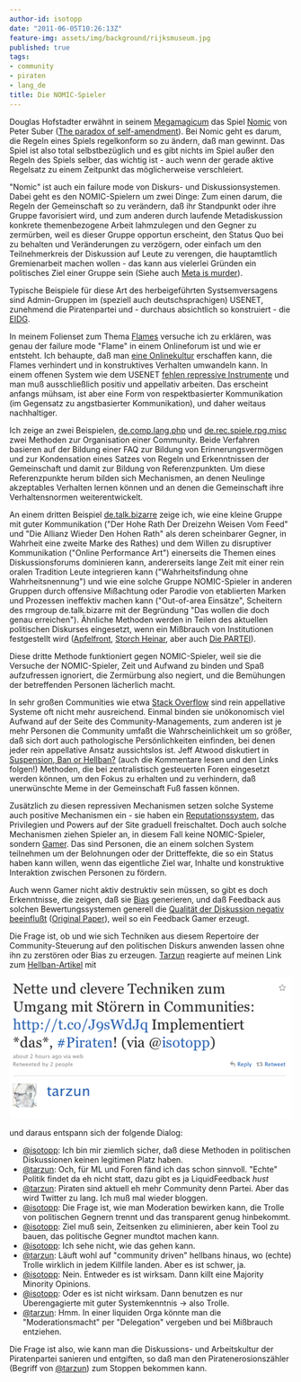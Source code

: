 ```yaml
---
author-id: isotopp
date: "2011-06-05T10:26:13Z"
feature-img: assets/img/background/rijksmuseum.jpg
published: true
tags:
- community
- piraten
- lang_de
title: Die NOMIC-Spieler
---
```

Douglas Hofstadter erwähnt in seinem
[Megamagicum](http://www.amazon.de/Metamagicum-Fragen-Essenz-Geist-Struktur/dp/360895774X)
das Spiel [Nomic](http://en.wikipedia.org/wiki/Nomic) von Peter Suber 
([The paradox of self-amendment](http://www.earlham.edu/~peters/writing/psa/)).
Bei Nomic geht es darum, die Regeln eines Spiels regelkonform so zu ändern,
daß man gewinnt. Das Spiel ist also total selbstbezüglich und es gibt nichts
im Spiel außer den Regeln des Spiels selber, das wichtig ist - auch wenn der
gerade aktive Regelsatz zu einem Zeitpunkt das möglicherweise verschleiert.

"Nomic" ist auch ein failure mode von Diskurs- und Diskussionsystemen. Dabei
geht es den NOMIC-Spielern um zwei Dinge: Zum einen darum, die Regeln der
Gemeinschaft so zu verändern, daß ihr Standpunkt oder ihre Gruppe
favorisiert wird, und zum anderen durch laufende Metadiskussion konkrete
themenbezogene Arbeit lahmzulegen und den Gegner zu zermürben, weil es
dieser Gruppe opportun erscheint, den Status Quo bei zu behalten und
Veränderungen zu verzögern, oder einfach um den Teilnehmerkreis der
Diskussion auf Leute zu verengen, die hauptamtlich Gremienarbeit machen
wollen - das kann aus vielerlei Gründen ein politisches Ziel einer Gruppe
sein (Siehe auch 
[Meta is murder](http://www.codinghorror.com/blog/2009/07/meta-is-murder.html)).

Typische Beispiele für diese Art des herbeigeführten Systsemversagens sind
Admin-Gruppen im (speziell auch deutschsprachigen) USENET, zunehmend die
Piratenpartei und - durchaus absichtlich so konstruiert  - die
[EIDG](http://de.wikipedia.org/wiki/Enquete-Kommission_Internet_und_digitale_Gesellschaft).

In meinem Folienset zum Thema
[Flames](http://kris.koehntopp.de/artikel/flames/img0.html) versuche ich zu
erklären, was genau der failure mode "Flame" in einem Onlineforum ist und
wie er entsteht. Ich behaupte, daß man 
[eine Onlinekultur](http://kris.koehntopp.de/artikel/flames/img7.html) erschaffen
kann, die Flames verhindert und in konstruktives Verhalten umwandeln kann.
In einem offenen System wie dem USENET 
[fehlen repressive Instrumente](http://kris.koehntopp.de/artikel/flames/img9.html) und man muß
ausschließlich positiv und appellativ arbeiten. Das erscheint anfangs
mühsam, ist aber eine Form von respektbasierter Kommunikation (im Gegensatz
zu angstbasierter Kommunikation), und daher weitaus nachhaltiger.

Ich zeige an zwei Beispielen,
[de.comp.lang.php](http://kris.koehntopp.de/artikel/flames/img14.html) und
[de.rec.spiele.rpg.misc](http://kris.koehntopp.de/artikel/flames/img19.html)
zwei Methoden zur Organisation einer Community. Beide Verfahren basieren auf
der Bildung einer FAQ zur Bildung von Erinnerungsvermögen und zur
Kondensation eines Satzes von Regeln und Erkenntnissen der Gemeinschaft und
damit zur Bildung von Referenzpunkten. Um diese Referenzpunkte herum bilden
sich Mechanismen, an denen Neulinge akzeptables Verhalten lernen können und
an denen die Gemeinschaft ihre Verhaltensnormen weiterentwickelt.

An einem dritten Beispiel
[de.talk.bizarre](http://kris.koehntopp.de/artikel/flames/img22.html) zeige
ich, wie eine kleine Gruppe mit guter Kommunikation ("Der Hohe Rath Der
Dreizehn Weisen Vom Feed" und "Die Allianz Wieder Den Hohen Rath" als deren
scheinbarer Gegner, in Wahrheit eine zweite Marke des Rathes) und dem Willen
zu disruptiver Kommunikation ("Online Performance Art") einerseits die
Themen eines Diskussionsforums dominieren kann, andererseits lange Zeit mit
einer rein oralen Tradition Leute integrieren kann ("Wahrheitsfindung ohne
Wahrheitsnennung") und wie eine solche Gruppe NOMIC-Spieler in anderen
Gruppen durch offensive Mißachtung oder Parodie von etablierten Marken und
Prozessen ineffektiv machen kann ("Out-of-area Einsätze", Scheitern des
rmgroup de.talk.bizarre mit der Begründung "Das wollen die doch genau
erreichen"). Ähnliche Methoden werden in Teilen des aktuellen politischen
Diskurses eingesetzt, wenn ein Mißbrauch von Institutionen festgestellt wird
([Apfelfront](http://de.wikipedia.org/wiki/Front_Deutscher_%C3%84pfel),
[Storch Heinar](http://de.wikipedia.org/wiki/Storch_Heinar), aber auch 
[Die PARTEI](http://de.wikipedia.org/wiki/Partei_f%C3%BCr_Arbeit,_Rechtsstaat,_Tierschutz,_Elitenf%C3%B6rderung_und_basisdemokratische_Initiative)).

Diese dritte Methode funktioniert gegen NOMIC-Spieler, weil sie die Versuche
der NOMIC-Spieler, Zeit und Aufwand zu binden und Spaß aufzufressen
ignoriert, die Zermürbung also negiert, und die Bemühungen der betreffenden
Personen lächerlich macht.

In sehr großen Communities wie etwa 
[Stack Overflow](http://stackoverflow.com/) sind rein appellative Systeme oft nicht
mehr ausreichend. Einmal binden sie unökonomisch viel Aufwand auf der Seite
des Community-Managements, zum anderen ist je mehr Personen die Community
umfaßt die Wahrscheinlichkeit um so größer, daß sich dort auch pathologische
Persönlichkeiten einfinden, bei denen jeder rein appellative Ansatz
aussichtslos ist. Jeff Atwood diskutiert in 
[Suspension, Ban or Hellban?](http://www.codinghorror.com/blog/2011/06/suspension-ban-or-hellban.html)
(auch die Kommentare lesen und den Links folgen!) Methoden, die bei
zentralistisch gesteuerten Foren eingesetzt werden können, um den Fokus zu
erhalten und zu verhindern, daß unerwünschte Meme in der Gemeinschaft Fuß
fassen können.

Zusätzlich zu diesen repressiven Mechanismen setzen solche Systeme auch
positive Mechanismen ein - sie haben ein
[Reputationssystem](http://blog.stackoverflow.com/2010/10/membership-has-its-privileges/),
das Privilegien und Powers auf der Site graduell freischaltet. Doch auch
solche Mechanismen ziehen Spieler an, in diesem Fall keine NOMIC-Spieler,
sondern
[Gamer](http://www.techdirt.com/articles/20110517/16574414306/is-influence-number-is-it-based-twitter.shtml).
Das sind Personen, die an einem solchen System teilnehmen um der Belohnungen
oder der Dritteffekte, die so ein Status haben kann willen, wenn das
eigentliche Ziel war, Inhalte und konstruktive Interaktion zwischen Personen
zu fördern.

Auch wenn Gamer nicht aktiv destruktiv sein müssen, so gibt es doch
Erkenntnisse, die zeigen, daß sie
[Bias](http://www.technologyreview.com/web/23477/?a=f) generieren, und daß
Feedback aus solchen Bewertungssystemen generell die 
[Qualität der Diskussion negativ beeinflußt](http://arstechnica.com/science/news/2011/05/following-the-crowd-undermines-its-wisdom.ars)
([Original Paper](http://www.pnas.org/content/108/22/9020)), weil so ein
Feedback Gamer erzeugt.

Die Frage ist, ob und wie sich Techniken aus diesem Repertoire der
Community-Steuerung auf den politischen Diskurs anwenden lassen ohne ihn zu
zerstören oder Bias zu erzeugen. 
[Tarzun](http://twitter.com/tarzun)
reagierte auf meinen Link zum
[Hellban-Artikel](http://www.codinghorror.com/blog/2011/06/suspension-ban-or-hellban.html)
mit

![](/uploads/hellban-tweet.png)

und daraus entspann sich der folgende Dialog:

- [@isotopp](https://twitter.com/isotopp/status/77311584967475200): Ich bin
  mir ziemlich sicher, daß diese Methoden in politischen Diskussionen keinen
  legitimen Platz haben.
- [@tarzun](https://twitter.com/tarzun/status/77312183461085184): Och, für
  ML und Foren fänd ich das schon sinnvoll. "Echte" Politik findet da eh
  nicht statt, dazu gibt es ja LiquidFeedback *hust*
- [@tarzun](https://twitter.com/tarzun/status/77313413642072064): Piraten
  sind aktuell eh mehr Community denn Partei. Aber das wird Twitter zu lang.
  Ich muß mal wieder bloggen.
- [@isotopp](https://twitter.com/isotopp/status/77313644395900929): Die
  Frage ist, wie man Moderation bewirken kann, die Trolle von politischen
  Gegnern trennt und das transparent genug hinbekommt.
- [@isotopp](https://twitter.com/isotopp/status/77313764088758272): Ziel muß
  sein, Zeitsenken zu eliminieren, aber kein Tool zu bauen, das politische
  Gegner mundtot machen kann.
- [@isotopp](https://twitter.com/isotopp/status/77313802374365184): Ich sehe
  nicht, wie das gehen kann.
- [@tarzun](https://twitter.com/tarzun/status/77314452390809600): Läuft wohl
  auf "community driven" hellbans hinaus, wo (echte) Trolle wirklich in
  jedem Killfile landen. Aber es ist schwer, ja.
- [@isotopp](https://twitter.com/isotopp/status/77318305253294082): Nein.
  Entweder es ist wirksam. Dann killt eine Majority Minority Opinions.
- [@isotopp](https://twitter.com/isotopp/status/77318463462453248): Oder es
  ist nicht wirksam. Dann benutzen es nur Überengagierte mit guter
  Systemkenntnis -> also Trolle.
- [@tarzun](https://twitter.com/tarzun/status/77321438075424768): Hmm. In
  einer liquiden Orga könnte man die "Moderationsmacht" per "Delegation"
  vergeben und bei Mißbrauch entziehen.

Die Frage ist also, wie kann man die Diskussions- und Arbeitskultur der
Piratenpartei sanieren und entgiften, so daß man den Piratenerosionszähler
(Begriff von [@tarzun](https://twitter.com/tarzun/status/77096494607503362))
zum Stoppen bekommen kann.
